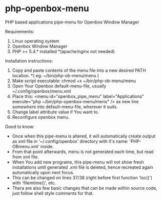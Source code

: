 # php-openbox-menu
PHP based applications pipe-menu for Openbox Window Manager

Requirements: 

1. Linux operating system
2. Openbox Window Manager
3. PHP >= 5.4.* installed *(apache/nginx not needed)

Installation instructions:

1. Copy and paste contents of the menu file into a new desired PATH location. *( eg: ~/bin/php-ob-menu/menu )
2. Make script executable: chmod +x ~/bin/php-ob-menu/menu
3. Open Your Openbox default-menu-file, usually ~/.config/openbox/menu.xml
4. Place this: &lt;menu id="openbox_pipe_menu" label="Applications" execute="php ~/bin/php-openbox-menu/menu" /&gt; as new line somewhere into default-menu-file, wherever it suits.
5. Change label attribute value if You want to. 
6. Reconfigure openbox menu.

Good to know:

- Once when this pipe-menu is altered, it will automatically create output as xml file in '~/.config/openbox' directory with it's name: 'PHP-OBmenu.xml' inside. 
- From that point afterwards, menu is not generated each time, but read from xml file. 
- When You add new programs, this pipe-menu will not show fresh installations until generated .xml file is deleted, hence recreated again automatically upon next focus.
- This can be changed on lines 37/38 (right before first function 'loc()') with 'filemtime()', etc.
- Thera are also few basic changes that can be made within source code, just follow shell style comments for that.
